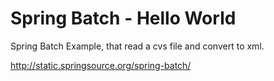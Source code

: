 Spring Batch - Hello World 
======================

Spring Batch Example, that read a cvs file and convert to xml.

http://static.springsource.org/spring-batch/

 
